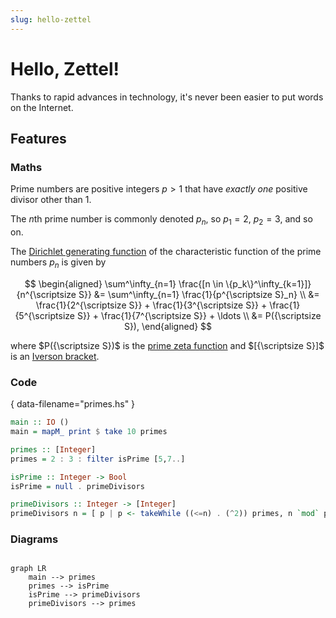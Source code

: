 ```yaml
---
slug: hello-zettel
---
```


# Hello, Zettel!

Thanks to rapid advances in technology, it's never been easier to put words on the Internet.

## Features

### Maths

Prime numbers are positive integers $p > 1$ that have _exactly one_ positive divisor other than $1$.

The $n$th prime number is commonly denoted $p_n$, so $p_1 = 2$, $p_2 = 3$, and so on.

The [Dirichlet generating function] of the characteristic function of the prime numbers $p_n$ is given by

$$
\begin{aligned}
\sum^\infty_{n=1} \frac{[n \in \{p_k\}^\infty_{k=1}]}{n^{\scriptsize S}} &= \sum^\infty_{n=1} \frac{1}{p^{\scriptsize S}_n} \\
	&= \frac{1}{2^{\scriptsize S}} + \frac{1}{3^{\scriptsize S}} + \frac{1}{5^{\scriptsize S}} + \frac{1}{7^{\scriptsize S}} + \ldots \\
	&= P({\scriptsize S}),
\end{aligned}
$$

where $P({\scriptsize S})$ is the [prime zeta function] and $[{\scriptsize S}]$ is an [Iverson bracket].

[Dirichlet generating function]: https://mathworld.wolfram.com/DirichletGeneratingFunction.html
[prime zeta function]: https://mathworld.wolfram.com/PrimeZetaFunction.html
[Iverson bracket]: https://mathworld.wolfram.com/IversonBracket.html

### Code

{ data-filename="primes.hs" }
```haskell
main :: IO ()
main = mapM_ print $ take 10 primes

primes :: [Integer]
primes = 2 : 3 : filter isPrime [5,7..]

isPrime :: Integer -> Bool
isPrime = null . primeDivisors

primeDivisors :: Integer -> [Integer]
primeDivisors n = [ p | p <- takeWhile ((<=n) . (^2)) primes, n `mod` p == 0 ]
```

### Diagrams

<code class="mermaid">
graph LR
	main --> primes
	primes --> isPrime
	isPrime --> primeDivisors
	primeDivisors --> primes
</code>
